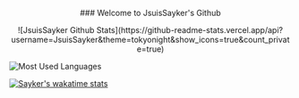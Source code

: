 <p align="center">
  ### Welcome to JsuisSayker's Github
</p>

<p align="center">
 ![JsuisSayker Github Stats](https://github-readme-stats.vercel.app/api?username=JsuisSayker&theme=tokyonight&show_icons=true&count_private=true)


 ![Most Used Languages](https://github-readme-stats.vercel.app/api/top-langs/?username=JsuisSayker&theme=tokyonight&layout=compact)


 [![Sayker's wakatime stats](https://github-readme-stats.vercel.app/api/wakatime?username=Sayker&theme=tokyonight)](https://github.com/anuraghazra/github-readme-stats)
</p>
